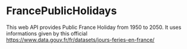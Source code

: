 # FrancePublicHolidays 
This web API provides Public France Holiday from 1950 to 2050. It uses informations given by this official  https://www.data.gouv.fr/fr/datasets/jours-feries-en-france/

